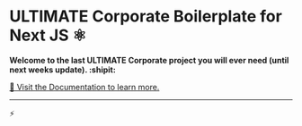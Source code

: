 # ULTIMATE Corporate Boilerplate for Next JS ⚛️

**Welcome to the last ULTIMATE Corporate project you will ever need (until next weeks update). :shipit:**

[📔 Visit the Documentation to learn more.](./docs/Welcome/Introduction.md)

---

⚡
